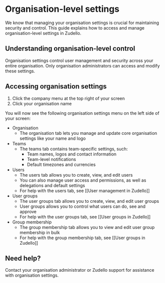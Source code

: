 # Organisation-level settings

We know that managing your organisation settings is crucial for maintaining security and control. This guide explains how to access and manage organisation-level settings in Zudello.

## Understanding organisation-level control

Organisation settings control user management and security across your entire organisation. Only organisation administrators can access and modify these settings.

## Accessing organisation settings

1. Click the company menu at the top right of your screen
2. Click your organisation name

You will now see the following organisation settings menu on the left side of your screen:
- Organisation
	- The organisation tab lets you manage and update core organisation settings like your name and logo
- Teams
	- The teams tab contains team-specific settings, such:
		- Team names, logos and contact information
		- Team-level notifications
		- Default timezones and currencies
- Users
	- The users tab allows you to create, view, and edit users
	- You can also manage user access and permissions, as well as delegations and default settings
	- For help with the users tab, see [[User management in Zudello]] 
- User groups
	- The user groups tab allows you to create, view, and edit user groups
	- User groups allows you to control what users can do, see and approve
	- For help with the user groups tab, see [[User groups in Zudello]]
- Group membership
	- The group membership tab allows you to view and edit user group membership in bulk
	- For help with the group membership tab, see [[User groups in Zudello]]

## Need help?

Contact your organisation administrator or Zudello support for assistance with organisation settings.